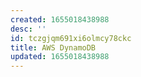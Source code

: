 ```yaml
---
created: 1655018438988
desc: ''
id: tczgjqm691xi6olmcy78ckc
title: AWS DynamoDB
updated: 1655018438988
---
```

   
